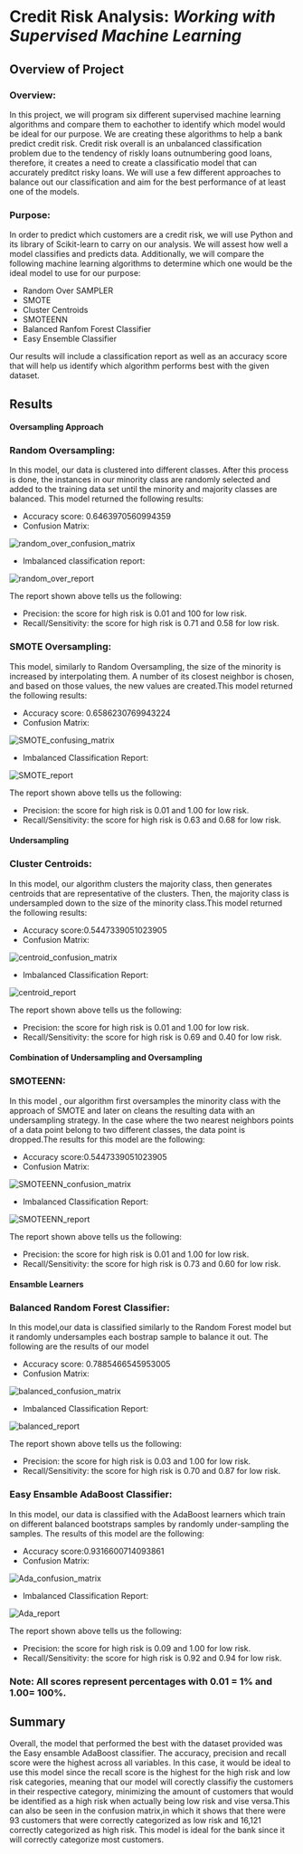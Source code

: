 # Credit Risk Analysis: ***Working with Supervised Machine Learning***
## Overview of Project
### Overview:
In this project, we will program six different supervised machine learning algorithms and compare them to eachother to identify which model would be ideal for our purpose. We are creating these algorithms to help a bank predict credit risk. Credit risk overall is an unbalanced classification problem due to the tendency of riskly loans outnumbering good loans, therefore, it creates a need to create a classificatio model that can accurately preditct risky loans. We will use a few different approaches to balance out our classification and aim for the best performance of at least one of the models.

### Purpose:
In order to predict which customers are a credit risk, we will use Python and its library of Scikit-learn to carry on our analysis. We will assest how well a model classifies and predicts data. Additionally, we will compare the following machine learning algorithms to determine which one would be the ideal model to use for our purpose:

- Random Over SAMPLER
- SMOTE
- Cluster Centroids
- SMOTEENN
- Balanced Ranfom Forest Classifier
- Easy Ensemble Classifier

Our results will include a classification report as well as an accuracy score that will help us identify which algorithm performs best with the given dataset.

## Results
#### Oversampling Approach
### Random Oversampling:
In this model, our data is clustered into different classes. After this process is done, the instances in our minority class are randomly selected and added to the training data set until the minority and majority classes are balanced. This model returned the following results:
  - Accuracy score: 0.6463970560994359
  - Confusion Matrix:
   
  ![random_over_confusion_matrix](https://user-images.githubusercontent.com/111034667/216506595-2bc29ef0-6376-4c68-9515-c13f0adc9e31.png)
  
  - Imbalanced classification report:
   
![random_over_report](https://user-images.githubusercontent.com/111034667/216506438-60780961-e707-493e-acf1-6f420cc367c1.png)

  The report shown above tells us the following:

  - Precision: the score for high risk is 0.01 and 100 for low risk.
  - Recall/Sensitivity: the score for high risk is 0.71 and 0.58 for low risk. 

### SMOTE Oversampling:
This model, similarly to Random Oversampling, the size of the minority is increased by interpolating them. A number of its closest neighbor is chosen, and based on those values, the new values are created.This model returned the following results:
  - Accuracy score: 0.6586230769943224
  - Confusion Matrix:
   
  ![SMOTE_confusing_matrix](https://user-images.githubusercontent.com/111034667/216507072-2d0618c5-1340-4927-90b9-844ad941b0f0.png)
  
  - Imbalanced Classification Report:
   
![SMOTE_report](https://user-images.githubusercontent.com/111034667/216507224-6044bf45-1e99-4471-87f0-267bef9eec57.png)

  The report shown above tells us the following:
  
  - Precision: the score for high risk is 0.01 and 1.00 for low risk.
  - Recall/Sensitivity: the score for high risk is 0.63 and 0.68 for low risk.
    
#### Undersampling
### Cluster Centroids:
In this model, our algorithm clusters the majority class, then generates centroids that are representative of the clusters. Then, the majority class is undersampled down to the size of the minority class.This model returned the following results:
  - Accuracy score:0.5447339051023905
  - Confusion Matrix:
  
  ![centroid_confusion_matrix](https://user-images.githubusercontent.com/111034667/216508259-1af12004-62dc-41d8-a366-cbeaee698ae1.png)
  
  - Imbalanced Classification Report:
  
![centroid_report](https://user-images.githubusercontent.com/111034667/216508270-cebe28f4-87fb-40b6-814d-d383894354a6.png)

 The report shown above tells us the following:
  
 - Precision: the score for high risk is 0.01 and 1.00 for low risk.
 - Recall/Sensitivity: the score for high risk is 0.69 and 0.40 for low risk.
    
#### Combination of Undersampling and Oversampling
### SMOTEENN:
In this model , our algorithm first oversamples the minority class with the approach of SMOTE and later on cleans the resulting data with an undersampling strategy. In the case where the two nearest neighbors points of a data point belong to two different classes, the data point is dropped.The results for this model are the following:
  - Accuracy score:0.5447339051023905
  - Confusion Matrix:
  
  ![SMOTEENN_confusion_matrix](https://user-images.githubusercontent.com/111034667/216508741-fbc06ffa-629d-4dce-911f-552c2734ecd4.png)
  
  - Imbalanced Classification Report:
  
  ![SMOTEENN_report](https://user-images.githubusercontent.com/111034667/216508760-5d5cb39c-3bad-4047-b6eb-c3e8344ba37b.png)
  
 The report shown above tells us the following:
  
 - Precision: the score for high risk is 0.01 and 1.00 for low risk.
 - Recall/Sensitivity: the score for high risk is 0.73 and 0.60 for low risk. 
    
#### Ensamble Learners
### Balanced Random Forest Classifier:
In this model,our data is classified similarly to the Random Forest model but it randomly undersamples each bostrap sample to balance it out. The following are the results of our model

  - Accuracy score: 0.7885466545953005
  - Confusion Matrix:
  
  ![balanced_confusion_matrix](https://user-images.githubusercontent.com/111034667/216509325-34ed379e-f105-4e5f-9593-a6691aa6467a.png)

  - Imbalanced Classification Report:

![balanced_report](https://user-images.githubusercontent.com/111034667/216509350-bc2283a1-9b17-4a11-a67c-fea7dc029ae8.png)

  The report shown above tells us the following:
  
  - Precision: the score for high risk is 0.03 and 1.00 for low risk.
  - Recall/Sensitivity: the score for high risk is 0.70 and 0.87 for low risk.

### Easy Ensamble AdaBoost Classifier:
In this model, our data is classified with the AdaBoost learners which train on different balanced bootstraps samples by randomly under-sampling the samples. The results of this model are the following:

  - Accuracy score:0.9316600714093861
  - Confusion Matrix:
  
  ![Ada_confusion_matrix](https://user-images.githubusercontent.com/111034667/216509672-74784b7e-63ba-4c3d-a0a5-0f78e51f58a2.png)
  
  - Imbalanced Classification Report:
  
  ![Ada_report](https://user-images.githubusercontent.com/111034667/216509684-aadbe999-016c-46ff-bf06-c11cad1d1411.png)
  
  The report shown above tells us the following:
  
  - Precision: the score for high risk is 0.09 and 1.00 for low risk. 
  - Recall/Sensitivity: the score for high risk is 0.92 and 0.94 for low risk.
  
### Note: All scores represent percentages with 0.01 = 1% and 1.00= 100%.
## Summary

Overall, the model that performed the best with the dataset provided was the Easy ensamble AdaBoost classifier. The accuracy, precision and recall score were the highest across all variables. In this case, it would be ideal to use this model since the recall score is the highest for the high risk and low risk categories, meaning that our model will corectly classifiy the customers in their respective category, minimizing the amount of customers that would be identified as a high risk when actually being low risk and vise versa.This can also be seen in the confusion matrix,in which it shows that there were 93 customers that were correctly categorized as low risk and 16,121 correctly categorized as high risk. This model is ideal for the bank since it will correctly categorize most customers.
